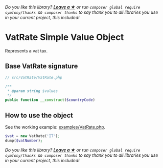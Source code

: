 *Do you like this library? [**Leave a &#9733;**](#js-repo-pjax-container) or run `composer global require symfony/thanks && composer thanks` to say thank you to all libraries you use in your current project, this included!*

VatRate Simple Value Object
===========================

Represents a vat tax.

## Base VatRate signature

```php
// src/VatRate/VatRate.php

/**
 * @param string $values
 */
public function __construct($countryCode)
```

## How to use the object

See the working example: [examples/VatRate.php](examples/Vat.php).

```php
$vat = new VatRate('IT');
dump($vatNumber);
```

*Do you like this library? [**Leave a &#9733;**](#js-repo-pjax-container) or run `composer global require symfony/thanks && composer thanks` to say thank you to all libraries you use in your current project, this included!*
